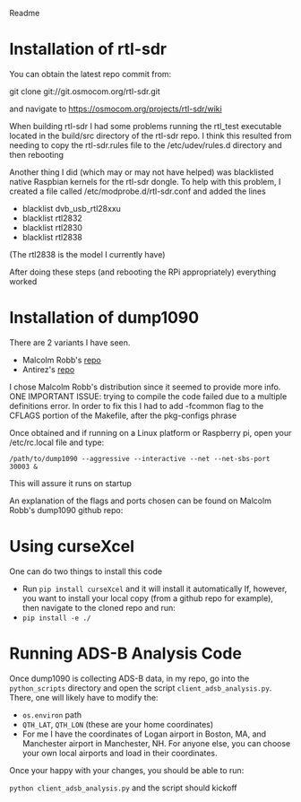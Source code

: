 Readme

# Installation of rtl-sdr

You can obtain the latest repo commit from:

git clone git://git.osmocom.org/rtl-sdr.git

and navigate to https://osmocom.org/projects/rtl-sdr/wiki

When building rtl-sdr I had some problems running the rtl_test executable
located in the build/src directory of the rtl-sdr repo. I think this resulted
from needing to copy the rtl-sdr.rules file to the /etc/udev/rules.d directory
and then rebooting

Another thing I did (which may or may not have helped) was blacklisted native 
Raspbian kernels for the rtl-sdr dongle. To help with this problem, I created
a file called /etc/modprobe.d/rtl-sdr.conf and added the lines
- blacklist dvb_usb_rtl28xxu
- blacklist rtl2832
- blacklist rtl2830
- blacklist rtl2838

(The rtl2838 is the model I currently have)

After doing these steps (and rebooting the RPi appropriately) everything worked

# Installation of dump1090

There are 2 variants I have seen. 
- Malcolm Robb's [repo](https://github.com/MalcolmRobb/dump1090)
- Antirez's [repo](https://github.com/antirez/dump1090)

I chose Malcolm Robb's distribution since it seemed to provide more info. ONE IMPORTANT ISSUE: trying to compile the code failed due to a multiple definitions error. In order to fix this I had to add -fcommon flag to the CFLAGS portion of the Makefile, after the pkg-configs phrase

Once obtained and if running on a Linux platform or Raspberry pi, open your /etc/rc.local file and type:

`/path/to/dump1090 --aggressive --interactive --net --net-sbs-port 30003 &`

This will assure it runs on startup

An explanation of the flags and ports chosen can be found on Malcolm Robb's dump1090 github repo: 

# Using curseXcel

One can do two things to install this code
- Run `pip install curseXcel` and it will install it automatically
If, however, you want to install your local copy (from a github repo for example), then navigate to the cloned repo and run:
- `pip install -e ./`

# Running ADS-B Analysis Code

Once dump1090 is collecting ADS-B data, in my repo, go into the `python_scripts` directory and open the script `client_adsb_analysis.py`. There, one will likely have to modify the:
- `os.environ` path 
- `QTH_LAT`, `QTH_LON` (these are your home coordinates)
- For me I have the coordinates of Logan airport in Boston, MA, and Manchester airport in Manchester, NH. For anyone else, you can choose your own local airports and load in their coordinates.

Once your happy with your changes, you should be able to run:

`python client_adsb_analysis.py` and the script should kickoff



